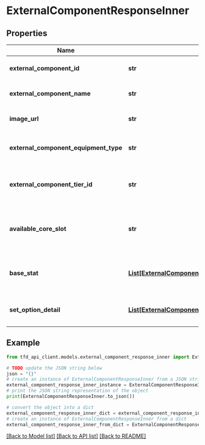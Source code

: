 # ExternalComponentResponseInner


## Properties

Name | Type | Description | Notes
------------ | ------------- | ------------- | -------------
**external_component_id** | **str** | External component identifier | [optional] 
**external_component_name** | **str** | External component name | [optional] 
**image_url** | **str** | External component image path | [optional] 
**external_component_equipment_type** | **str** | External component equipment part | [optional] 
**external_component_tier_id** | **str** | External components tier  (Refer to /meta/tier API) | [optional] 
**available_core_slot** | **str** | List of unlockable core slots (Refer to the /meta/core-slot API) | [optional] 
**base_stat** | [**List[ExternalComponentResponseInnerBaseStatInner]**](ExternalComponentResponseInnerBaseStatInner.md) | External component effect by level information | [optional] 
**set_option_detail** | [**List[ExternalComponentResponseInnerSetOptionDetailInner]**](ExternalComponentResponseInnerSetOptionDetailInner.md) | External component set option information | [optional] 

## Example

```python
from tfd_api_client.models.external_component_response_inner import ExternalComponentResponseInner

# TODO update the JSON string below
json = "{}"
# create an instance of ExternalComponentResponseInner from a JSON string
external_component_response_inner_instance = ExternalComponentResponseInner.from_json(json)
# print the JSON string representation of the object
print(ExternalComponentResponseInner.to_json())

# convert the object into a dict
external_component_response_inner_dict = external_component_response_inner_instance.to_dict()
# create an instance of ExternalComponentResponseInner from a dict
external_component_response_inner_from_dict = ExternalComponentResponseInner.from_dict(external_component_response_inner_dict)
```
[[Back to Model list]](../README.md#documentation-for-models) [[Back to API list]](../README.md#documentation-for-api-endpoints) [[Back to README]](../README.md)


